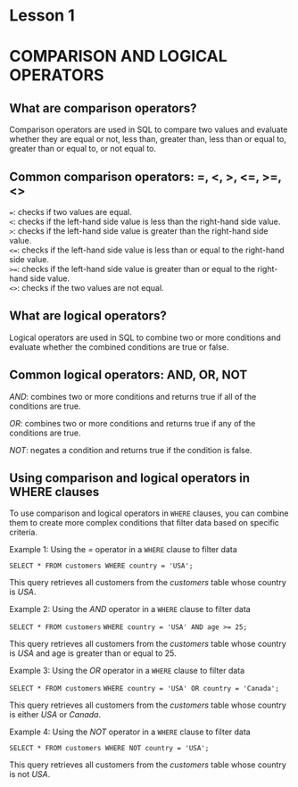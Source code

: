 # Lesson 1 
# COMPARISON AND LOGICAL OPERATORS

## What are comparison operators?
Comparison operators are used in SQL to compare two values and evaluate whether they are equal or not, less than, greater than, less than or equal to, greater than or equal to, or not equal to.

## Common comparison operators: =, <, >, <=, >=, <>

`=`: checks if two values are equal.<br>
`<`: checks if the left-hand side value is less than the right-hand side value.<br>
`>`: checks if the left-hand side value is greater than the right-hand side value.<br>
`<=`: checks if the left-hand side value is less than or equal to the right-hand side value.<br>
`>=`: checks if the left-hand side value is greater than or equal to the right-hand side value.<br>
`<>`: checks if the two values are not equal.<br>

## What are logical operators?
Logical operators are used in SQL to combine two or more conditions and evaluate whether the combined conditions are true or false.

## Common logical operators: AND, OR, NOT

*AND*: combines two or more conditions and returns true if all of the conditions are true.

*OR*: combines two or more conditions and returns true if any of the conditions are true.

*NOT*: negates a condition and returns true if the condition is false.

## Using comparison and logical operators in WHERE clauses

To use comparison and logical operators in `WHERE` clauses, you can combine them to create more complex conditions that filter data based on specific criteria.

Example 1: Using the *=* operator in a `WHERE` clause to filter data

`SELECT * FROM customers
WHERE country = 'USA';`

This query retrieves all customers from the *customers* table whose country is *USA*.

Example 2: Using the *AND* operator in a `WHERE` clause to filter data

`SELECT * FROM customers`
`WHERE country = 'USA' AND age >= 25;`

This query retrieves all customers from the *customers* table whose country is *USA* and age is greater than or equal to 25.

Example 3: Using the *OR* operator in a `WHERE` clause to filter data

`SELECT * FROM customers`
`WHERE country = 'USA' OR country = 'Canada';`

This query retrieves all customers from the *customers* table whose country is either *USA* or *Canada*.

Example 4: Using the *NOT* operator in a `WHERE` clause to filter data

`SELECT * FROM customers
WHERE NOT country = 'USA';`

This query retrieves all customers from the *customers* table whose country is not *USA*.





